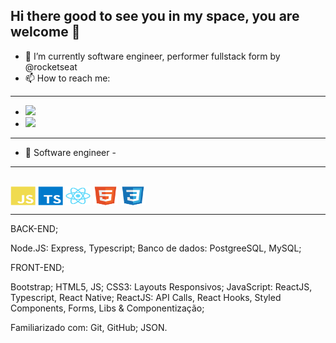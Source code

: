 ## Hi there good to see you in my space, you are welcome 👋

- 🔭 I’m currently software engineer, performer fullstack form by @rocketseat
- 📫 How to reach me:
- ------------------------------------------------------------------------------------------------------
- <a href="https://https://https://www.linkedin.com/in/otavio-rocha-7b28b122b/" target="_blank"><img src="https://img.shields.io/badge/-LinkedIn-%230077B5?style=for-the-badge&logo=linkedin&logoColor=white" target="_blank"></a> 
- <a href = "mailto:otaviorocha36@gmail.com"><img src="https://img.shields.io/badge/-Gmail-%23333?style=for-the-badge&logo=gmail&logoColor=white" target="_blank"></a>
- ------------------------------------------------------------------------------------------------------
- 🏫 Software engineer -
--------------------------------------------------------------------------------------------------------

<div style="display: inline_block"><br>
  <img align="center" alt="Rafa-Js" height="30" width="40" src="https://raw.githubusercontent.com/devicons/devicon/master/icons/javascript/javascript-plain.svg">
  <img align="center" alt="Rafa-Ts" height="30" width="40" src="https://raw.githubusercontent.com/devicons/devicon/master/icons/typescript/typescript-plain.svg">
  <img align="center" alt="Rafa-React" height="30" width="40" src="https://raw.githubusercontent.com/devicons/devicon/master/icons/react/react-original.svg">
  <img align="center" alt="Rafa-HTML" height="30" width="40" src="https://raw.githubusercontent.com/devicons/devicon/master/icons/html5/html5-original.svg">
  <img align="center" alt="Rafa-CSS" height="30" width="40" src="https://raw.githubusercontent.com/devicons/devicon/master/icons/css3/css3-original.svg">
</div>

------------------------------------------------------------------------------------------------------------------------------------------------------------------------------
BACK-END;

Node.JS: Express, Typescript;
Banco de dados: PostgreeSQL, MySQL;

FRONT-END;

Bootstrap;
HTML5, JS;
CSS3: Layouts Responsivos;
JavaScript: ReactJS, Typescript, React Native;
ReactJS: API Calls, React Hooks, Styled Components, Forms, Libs & Componentização;

Familiarizado com:
Git, GitHub;
JSON.
